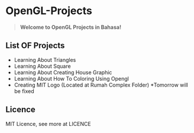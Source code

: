 # OpenGL-Projects

> **Welcome to OpenGL Projects in Bahasa!**

## List OF Projects
- Learning About Triangles 
- Learning About Square
- Learning About Creating House Graphic
- Learning About How To Coloring Using Opengl
- Creating MIT Logo (Located at Rumah Complex Folder) *Tomorrow will be fixed

## Licence
MIT Licence, see more at LICENCE